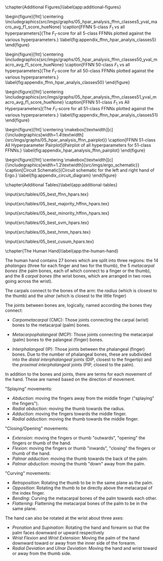 <!--
    \chapter{Additional Analysis}\label{app:additional-analysis}
  #Performance vs dropout rate and L2 coefficient \label{sec:appendix_51_ffnn_regularisation}

Figure \ref{fig:05_51ffnn,x=dropout,y=f1,h=l2,c=nlayers} shows the dropout rate
against the $F_1$-score for the 1-, 2-, and 3-layer FFNNs, with the colour of
each point indicating the L2 coefficient.

\begin{figure}[!ht]
    \centering
    \makebox[\textwidth][c]{\includegraphics{src/imgs/graphs/05_51ffnn,x=dropout,y=f1,h=l2,c=nlayers}}
    \caption[FFNN 51-class dropout rate vs $F_1$ and L2]{The dropout rate of each of the 51-class FFNNs against the
    $F_1$-score and with the L2 coefficient indicated by the colour of each
    point and the shared colour bar on the right. One plot each is assigned to
    the 1-, 2-, and 3-layer FFNNs. A small amount of random noise is applied to
    each point such that they do not overlap.}
    \label{fig:05_51ffnn,x=dropout,y=f1,h=l2,c=nlayers}
\end{figure}

The dropout rate has little to no effect on the 1-layer FFNNs, while the 2- and
3-layer FFNNs generally benefit from a low dropout rate. For the 2- and 3-layer
FFNNs, a low dropout rate was not the sole factor which resulted in a high
$F_1$-score, however having a high dropout rate rarely resulted in high
$F_1$-scores. The L2 coefficient had little impact on the $F_1$-scores of any
of the FFNNs, with no range of L2 coefficient showing superior performance.
Because dropout has the effect of setting a subset of nodes' output to zero,
it is not surprising that dropout worked best for models with more layers.

Figure \ref{fig:05_51fffnn,x=dropout,y=npl-1,h=npl1,c=nlayers} shows the
dropout rate against the number of nodes in the last layer for the 1-, 2-, and
3-layer FFNNs, with the colour of each point indicating the $F_1$-score.

\begin{figure}[!ht]
    \centering
    \makebox[\textwidth][c]{\includegraphics{src/imgs/graphs/05_51fffnn,x=dropout,y=npl-1,h=npl1,c=nlayers}}
    \caption[FFNN 51-class dropout rate vs $F_1$ and number of nodes per
    layer]{The dropout rate of each of the 51-class FFNNs against the number of
    nodes in the last layer of the FFNN, with the $F_1$-score indicated by the
    colour of each point and the shared colour bar on the right. One plot each
    is assigned to the 1-, 2-, and 3-layer FFNNs. A small amount of random
    noise is applied to each point such that they do not overlap.}
    \label{fig:05_51fffnn,x=dropout,y=npl-1,h=npl1,c=nlayers}
\end{figure}

Since increasing the dropout rate has the effect of suppressing the output of a
random subset of nodes in each layer, one might expect that FFNNs with a high
dropout rate would require a large number of nodes in order to achieve good
performance. This can be seen to some extent in the plot for 1-layer FFNNs, in
which only the FFNNs with a low dropout rate and a low number of nodes in their
singular layer have a high $F_1$-score. There are no 1-layer FFNNs which
simultaneously have a high dropout rate, few nodes in their singular layer, and
a high $F_1$-score. One can see that an increase in the dropout rate usually
requires an increase in the number of nodes in the singular layer for the FFNN
to maintain a high $F_1$-score.

The 2- and 3-layer FFNNs both show behaviour whereby a FFNN performs well if it
has a low dropout rate and a high number of nodes in its final layer. This
behaviour is less distinct for the 3-layer FFNNs, which is to be expected as
the extra layer introduces more complexity into its performance characteristics.
-->


<!--

===============================================================================
===============================Additional Figures==============================
===============================================================================

-->

\chapter{Additional Figures}\label{app:additional-figures}

\begin{figure}[!ht]
    \centering
    \includegraphics{src/imgs/graphs/05_hpar_analysis_ffnn_classes5_yval_macro_avg_f1_score_hueNone}
    \caption[FFNN 5-class $F_1$ vs all hyperparameters]{The $F_1$-score for all
    5-class FFNNs plotted against the various hyperparameters.}
    \label{fig:appendix_ffnn_hpar_analyis_classes5}
\end{figure}

\begin{figure}[!ht]
    \centering
    \includegraphics{src/imgs/graphs/05_hpar_analysis_ffnn_classes50_yval_macro_avg_f1_score_hueNone}
    \caption[FFNN 50-class $F_1$ vs all hyperparameters]{The $F_1$-score for
    all 50-class FFNNs plotted against the various hyperparameters.}
    \label{fig:appendix_ffnn_hpar_analyis_classes50}
\end{figure}

\begin{figure}[!ht]
    \centering
    \includegraphics{src/imgs/graphs/05_hpar_analysis_ffnn_classes51_yval_macro_avg_f1_score_hueNone}
    \caption[FFNN 51-class $F_1$ vs All Hyperparameters]{The $F_1$-score for
    all 51-class FFNNs plotted against the various hyperparameters.}
    \label{fig:appendix_ffnn_hpar_analyis_classes51}
\end{figure}

\begin{figure}[!ht]
    \centering
    \makebox[\textwidth][c]{\includegraphics[width=1.4\textwidth]{src/imgs/graphs/05_hpar_analysis_ffnn_pairplot}}
    \caption[FFNN 51-class All Hyperparameter Pairplot]{Pairplot of all hyperparameters for 51-class FFNNs.}
    \label{fig:appendix_hpar_analysis_ffnn_pairplot}
\end{figure}

\begin{figure}[!ht]
    \centering
    \makebox[\textwidth][c]{\includegraphics[width=1.2\textwidth]{src/imgs/ergo_schematic}}
    \caption[Circuit Schematic]{Circuit schematic for the left and right hand
    of Ergo.}
    \label{fig:appendix_circuit_diagram}
\end{figure}

<!--

===============================================================================
===============================Additional Tables===============================
===============================================================================

-->

\chapter{Additional Tables}\label{app:additional-tables}

\input{src/tables/05_best_ffnn_hpars.tex}

\input{src/tables/05_best_majority_hffnn_hpars.tex}

\input{src/tables/05_best_minority_hffnn_hpars.tex}

\input{src/tables/05_best_svm_hpars.tex}

\input{src/tables/05_best_hmm_hpars.tex}

\input{src/tables/05_best_cusum_hpars.tex}

\chapter{The Human Hand}\label{app:the-human-hand}

The human hand contains 27 bones which are split into three regions: the 14
_phalanges_ (three for each finger and two for the thumb), the 5 _metacarpal
bones_ (the palm bones, each of which connect to a finger or the thumb), and
the 8 _carpal bones_ (the wrist bones, which are arranged in two rows going
across the wrist).

The carpals connect to the bones of the arm: the _radius_ (which is closest to
the thumb) and the _ulnar_ (which is closest to the little finger)

The joints between bones are, logically, named according the bones they
connect:

- _Carpometacarpal_ (CMC): Those joints connecting the carpal (wrist) bones to
  the metacarpal (palm) bones.

- _Metacarpophalangeal_ (MCP): Those joints connecting the metacarpal (palm)
  bones to the palangeal (finger) bones.

- _Interphalangeal_ (IP): Those joints between the phalangeal (finger) bones.
  Due to the number of phalangeal bones, these are subdivided into the _distal
  interphalangeal_ joints (DIP, closest to the fingertip) and the _proximal
  interphalangeal_ joints (PIP, closest to the palm).

In addition to the bones and joints, there are terms for each movement of the
hand. These are named based on the direction of movement.

"Splaying" movements:

- _Abduction_: moving the fingers away from the middle finger ("splaying" the
  fingers").
- _Radial abduction_: moving the thumb towards the radius.
- _Adduction_: moving the fingers towards the middle finger.
- _Radial adduction_: moving the thumb towards the middle finger.

"Closing/Opening" movements:

- _Extension_: moving the fingers or thumb "outwards", "opening" the
  fingers or thumb of the hand.
- _Flexion_: moving the fingers or thumb "inwards", "closing" the
  fingers or thumb of the hand.
- _Palmar adduction_: moving the thumb towards the back of the palm.
- _Palmar abduction_: moving the thumb "down" away from the palm.

"Curving" movements:

- _Retroposition_: Rotating the thumb to be in the same plane as the palm.
- _Opposition_: Rotating the thumb to be directly above the metacarpal of the
  index finger.
- _Bending_: Curving the metacarpal bones of the palm towards each other.
- _Flattening_: Flattening the metacarpal bones of the palm to be in the same
  plane.

The hand can also be rotated at the wrist about three axes:

- _Pronation_ and _Supination_: Rotating the hand and forearm so that the palm
  faces downward or upward respectively
- _Wrist Flexion_ and _Wrist Extension_: Moving the palm of the hand downward
  toward or away from the inner side of the forearm.
- _Radial Deviation_ and _Ulnar Deviation_: Moving the hand and wrist toward or
  away from the thumb side.
